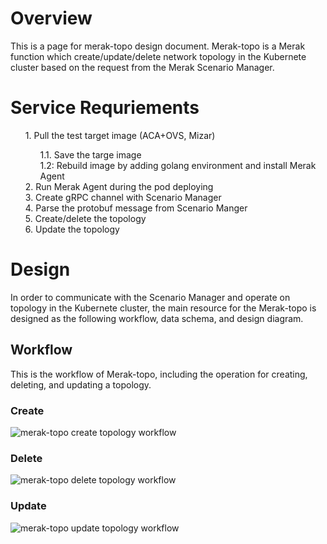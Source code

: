 # Overview
This is a page for merak-topo design document.
Merak-topo is a Merak function which create/update/delete network topology in the Kubernete cluster based on the request from the Merak Scenario Manager.

# Service Requriements
<ol>
1. Pull the test target image (ACA+OVS, Mizar)
<ol>
    1.1. Save the targe image <br>
    1.2: Rebuild image by adding golang environment and install Merak Agent <br>
</ol>
2. Run Merak Agent during the pod deploying <br>
3. Create gRPC channel with Scenario Manager <br>
4. Parse the protobuf message from Scenario Manger <br>
5. Create/delete the topology <br>
6. Update the topology <br>
</ol>

# Design
In order to communicate with the Scenario Manager and operate on topology in the Kubernete cluster, the main resource for the Merak-topo is designed as the following workflow, data schema, and design diagram.

## Workflow
This is the workflow of Merak-topo, including the operation for creating, deleting, and updating a topology.
### Create 
![merak-topo create topology workflow](images/merak-topo_create_topology_workflow.png)


### Delete 
![merak-topo delete topology workflow](images/merak-topo_delete_topology_workflow.png)


### Update 
![merak-topo update topology workflow](images/merak-topo_create_topology_workflow.png)



